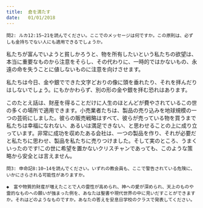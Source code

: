 ```yaml
---
title:  倉を満たす
date:   01/01/2018
---
```


`問2: ルカ12:15~21を読んでください。ここでのメッセージは何ですか。この原則は、必ずしも金持ちでない人にも適用できるでしょうか。`

私たちが富んでいようと貧しかろうと、物を所有したいという私たちの欲望は、本当に重要なものから注意をそらし、その代わりに、一時的ではかないもの、永遠の命を失うことに値しないものに注意を向けさせます。

私たちは今日、金や銀でできた文字どおりの像に頭を垂れたり、それを拝んだりはしないでしょう。にもかかわらず、別の形の金や銀を拝む恐れはあります。

このたとえ話は、財産を得ることだけに人生のほとんどが費やされているこの世の多くの場所で適用できます。小売業者たちは、製品の売り込みを地球規模の一つの芸術にしました。彼らの販売戦略はすべて、彼らが売っている物を買うまで私たちは幸福になれない、あるいは満足できない、と思わせることの上に成り立っています。非常に成功を収めたある会社は、一つの製品を作り、それが必要だと私たちに思わせ、製品を私たちに売りつけました。そして実のところ、うまくいったのです!この世に希望を置かないクリスチャンであっても、このような策略から安全とは言えません。

`問3: 申命記8:10~14を読んでください。いずれの教会員も、ここで警告されている危険に、いかにさらされる可能性がありますか。`

`◆　富や物質的財産が増えたことで人の霊性が高められ、神への愛が深められ、天上のものや霊的なものへの願いが強まった例を、あなたは聖書や現代世界の中に見いだすことができますか。それはどのようなものですか。あなたの答えを安息日学校のクラスで発表してください。`
